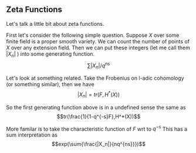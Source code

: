 ## Zeta Functions

Let's talk a little bit about zeta functions.

First let's consider the following simple question. Suppose $X$ over some finite field is a proper smooth variety. We can count the number of points of $X$ over any extension field. Then we can put these integers (let me call them $|X_n|$ ) into some generating function.
$$\sum{|X_n|/q^{ns}}$$

Let's look at something related. Take the Frobenius on l-adic cohomology (or something similar), then we have 
$$|X_n| = tr(F,H^*(X))$$

So the first generating function above is in a undefined sense the same as 
$$tr(\frac{1}{1-q^{-s}F},H^*(X))$$

More familar is to take the characteristic function of $F$ wrt to $q^{-s}$
This has a sum interpretation as
$$exp(\sum{\frac{|X_n|}{nq^{ns}}})$$
